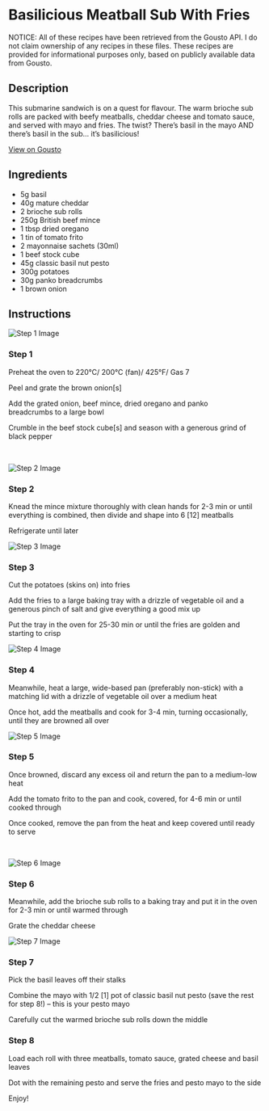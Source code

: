 # Basilicious Meatball Sub With Fries 

NOTICE: All of these recipes have been retrieved from the Gousto API. I do not claim ownership of any recipes in these files. These recipes are provided for informational purposes only, based on publicly available data from Gousto.

## Description

This submarine sandwich is on a quest for flavour. The warm brioche sub rolls are packed with beefy meatballs, cheddar cheese and tomato sauce, and served with mayo and fries. The twist? There’s basil in the mayo AND there’s basil in the sub… it’s basilicious!

[View on Gousto](https://www.gousto.co.uk/recipes/cookbook/basilicious-meatball-sub-with-fries)

## Ingredients

- 5g basil
- 40g mature cheddar 
- 2 brioche sub rolls
- 250g British beef mince
- 1 tbsp dried oregano
- 1 tin of tomato frito 
- 2 mayonnaise sachets (30ml)
- 1 beef stock cube
- 45g classic basil nut pesto
- 300g potatoes
- 30g panko breadcrumbs
- 1 brown onion

## Instructions

![Step 1 Image](https://production-media.gousto.co.uk/cms/recipe-step-image/1210.-step-1-x200.jpg)

### Step 1

Preheat the oven to 220&deg;C/ 200&deg;C (fan)/ 425&deg;F/ Gas 7


Peel and grate the brown&nbsp;onion<span class="text-danger">[s]</span>


Add the&nbsp;grated onion,&nbsp;beef mince, dried oregano and&nbsp;panko breadcrumbs&nbsp;to a large bowl


Crumble in the&nbsp;beef stock cube<span class="text-danger">[s]</span> and season with a generous grind of black pepper


<span style="font-family: Lato; font-size: 15px; white-space: pre-wrap;">&nbsp;</span>

![Step 2 Image](https://production-media.gousto.co.uk/cms/recipe-step-image/1210.-step-2-x200.jpg)

### Step 2

Knead the mince mixture thoroughly with clean hands for 2-3 min or until everything is combined, then divide and shape&nbsp;into 6<span class="text-danger">&nbsp;[12]</span><span class="text-danger">&nbsp;</span>meatballs


Refrigerate until later

![Step 3 Image](https://production-media.gousto.co.uk/cms/recipe-step-image/1210.-step-3-x200.jpg)

### Step 3

Cut the potatoes (skins on) into&nbsp;fries&nbsp;


Add the fries to a large baking tray with a drizzle of vegetable oil and a generous pinch of salt and give everything a good mix up


Put the tray in the oven for 25-30 min or until the fries are golden and starting to crisp

![Step 4 Image](https://production-media.gousto.co.uk/cms/recipe-step-image/1210.-step-4-x200.jpg)

### Step 4

Meanwhile, heat a large, wide-based pan (preferably non-stick) with a matching lid with a drizzle of&nbsp;vegetable oil&nbsp;over a medium heat


Once hot, add the&nbsp;meatballs&nbsp;and cook for 3-4 min, turning occasionally, until they are&nbsp;browned all over&nbsp;

![Step 5 Image](https://production-media.gousto.co.uk/cms/recipe-step-image/1210.-step-5-x200.jpg)

### Step 5

Once browned, discard any excess oil and return the pan to a medium-low heat


Add the tomato frito to the pan and cook, covered, for 4-6 min or until cooked through


Once cooked, remove the pan from the heat and keep covered until ready to serve


&nbsp;

![Step 6 Image](https://production-media.gousto.co.uk/cms/recipe-step-image/1210.-step-6-x200.jpg)

### Step 6

Meanwhile, add the brioche sub rolls to a baking tray and put it in the oven for 2-3 min or until warmed through


Grate the cheddar cheese

![Step 7 Image](https://production-media.gousto.co.uk/cms/recipe-step-image/1210.-step-7-x200.jpg)

### Step 7

Pick the basil leaves off their stalks&nbsp;


Combine the mayo with 1/2<span class="text-danger">&nbsp;[1]</span> pot of&nbsp;classic basil nut&nbsp;pesto (save the rest for step 8!) &ndash; this is your pesto mayo


Carefully cut the warmed brioche sub rolls down the middle

### Step 8

Load each roll with three meatballs, tomato sauce, grated cheese and&nbsp;basil leaves


Dot with the remaining pesto and serve the fries and pesto mayo&nbsp;to the side


Enjoy!


